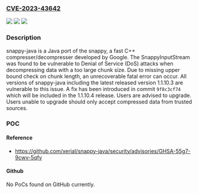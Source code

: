 ### [CVE-2023-43642](https://cve.mitre.org/cgi-bin/cvename.cgi?name=CVE-2023-43642)
![](https://img.shields.io/static/v1?label=Product&message=snappy-java&color=blue)
![](https://img.shields.io/static/v1?label=Version&message=%3D%20%3C%201.1.10.4%20&color=brighgreen)
![](https://img.shields.io/static/v1?label=Vulnerability&message=CWE-770%3A%20Allocation%20of%20Resources%20Without%20Limits%20or%20Throttling&color=brighgreen)

### Description

snappy-java is a Java port of the snappy, a fast C++ compresser/decompresser developed by Google. The SnappyInputStream was found to be vulnerable to Denial of Service (DoS) attacks when decompressing data with a too large chunk size. Due to missing upper bound check on chunk length, an unrecoverable fatal error can occur. All versions of snappy-java including the latest released version 1.1.10.3 are vulnerable to this issue. A fix has been introduced in commit `9f8c3cf74` which will be included in the 1.1.10.4 release. Users are advised to upgrade. Users unable to upgrade should only accept compressed data from trusted sources.

### POC

#### Reference
- https://github.com/xerial/snappy-java/security/advisories/GHSA-55g7-9cwv-5qfv

#### Github
No PoCs found on GitHub currently.


